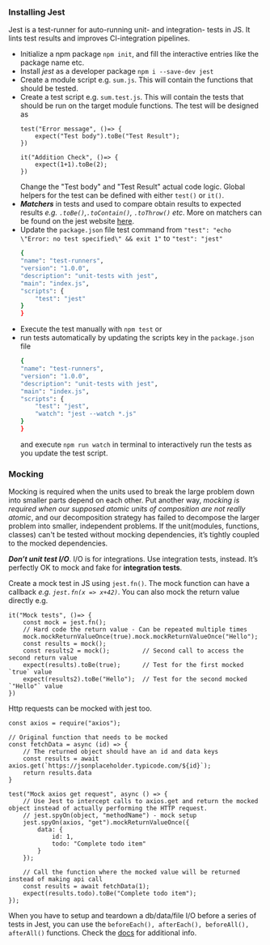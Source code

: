 ### Installing Jest
Jest is a test-runner for auto-running unit- and integration- tests in JS. It lints test results and improves CI-integration pipelines.
- Initialize a npm package `npm init`, and fill the interactive entries like the package name etc.
- Install *jest* as a developer package `npm i --save-dev jest`
- Create a module script e.g. `sum.js`. This will contain the functions that should be tested.
- Create a test script e.g. `sum.test.js`. This will contain the tests that should be run on the target module functions.
    The test will be designed as 
    ```JS
    test("Error message", ()=> {
        expect("Test body").toBe("Test Result");
    })

    it("Addition Check", ()=> {
        expect(1+1).toBe(2);
    })
    ```
    Change the "Test body" and "Test Result" actual code logic. Global helpers for the test can be defined with either `test()` or `it()`.
-  ***Matchers*** in tests and used to compare obtain results to expected results *e.g. `.toBe()`,`.toContain()`, `.toThrow()` etc*. More on 
matchers can be found on the jest website [here](https://jestjs.io/docs/using-matchers).
- Update the `package.json` file test command from `"test": "echo \"Error: no test specified\" && exit 1"` to `"test": "jest"`
    ```bash
    {
    "name": "test-runners",
    "version": "1.0.0",
    "description": "unit-tests with jest",
    "main": "index.js",
    "scripts": {
        "test": "jest"
    }
    }
    ```
- Execute the test manually with `npm test` or 
- run tests automatically by updating the scripts key in the `package.json` file
    ```bash
    {
    "name": "test-runners",
    "version": "1.0.0",
    "description": "unit-tests with jest",
    "main": "index.js",
    "scripts": {
        "test": "jest",
        "watch": "jest --watch *.js"
    }
    }
    ```
    and execute `npm run watch` in terminal to interactively run the tests as you update the test script.

### Mocking
Mocking is required when the units used to break the large problem down into smaller parts depend on each other. Put another way, *mocking 
is required when our supposed atomic units of composition are not really atomic*, and our decomposition strategy has failed to decompose 
the larger problem into smaller, independent problems. If the unit(modules, functions, classes) can't be tested without mocking dependencies, 
it’s tightly coupled to the mocked dependencies.<br>

***Don’t unit test I/O***. I/O is for integrations. Use integration tests, instead. It’s perfectly OK to mock and fake for **integration tests**.<br>

Create a mock test in JS using `jest.fn()`. The mock function can have a callback *e.g. `jest.fn(x => x+42)`*. You can also mock the return 
value directly e.g.
```JS
it("Mock tests", ()=> {
    const mock = jest.fn();
    // Hard code the return value - Can be repeated multiple times
    mock.mockReturnValueOnce(true).mock.mockReturnValueOnce("Hello");
    const results = mock();
    const results2 = mock();         // Second call to access the second return value
    expect(results).toBe(true);      // Test for the first mocked `true` value
    expect(results2).toBe("Hello");  // Test for the second mocked `"Hello"` value
})
```

Http requests can be mocked with jest too.
```JS
const axios = require("axios");

// Original function that needs to be mocked
const fetchData = async (id) => {
    // The returned object should have an id and data keys
    const results = await axios.get(`https://jsonplaceholder.typicode.com/${id}`);
    return results.data
}

test("Mock axios get request", async () => {
    // Use Jest to intercept calls to axios.get and return the mocked object instead of actually performing the HTTP request.
    // jest.spyOn(object, "methodName") - mock setup
    jest.spyOn(axios, "get").mockReturnValueOnce({
        data: {
            id: 1,
            todo: "Complete todo item"
        }
    });

    // Call the function where the mocked value will be returned instead of making api call
    const results = await fetchData(1);
    expect(results.todo).toBe("Complete todo item");
});
```

When you have to setup and teardown a db/data/file I/O before a series of tests in Jest, you can use the 
`beforeEach(), afterEach(), beforeAll(), afterAll()` functions. Check the [docs](https://jestjs.io/docs/setup-teardown) for additional info.